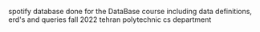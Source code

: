 spotify database
done for the DataBase course 
including data definitions, erd's and queries
fall 2022
tehran polytechnic cs department
